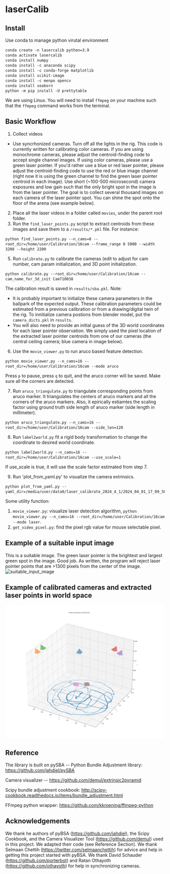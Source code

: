 # laserCalib 

## Install

Use conda to manage python virutal environment 

```
conda create -n lasercalib python=3.9
conda activate lasercalib
conda install numpy
conda install -c anaconda scipy 
conda install -c conda-forge matplotlib 
conda install scikit-image
conda install -c menpo opencv
conda install seaborn
python -m pip install -U prettytable
```
We are using Linux. You will need to install `ffmpeg` on your machine such that the `ffmpeg` command works from the terminal.  

## Basic Workflow  
1. Collect videos  
- Use syncrhonized cameras. Turn off all the lights in the rig. This code is currently written for calibrating color cameras. If you are using monochrome cameras, please adjust the centroid-finding code to accept single channel images. If using color cameras, please use a green laser pointer. If you'd rather use a blue or red laser pointer, please adjust the centroid-finding code to use the red or blue image channel (right now it is using the green channel to find the green laser pointer centroid in each image). Use short (~100-500 microsecond) camera exposures and low gain such that the only bright spot in the image is from the laser pointer. The goal is to collect several thousand images on each camera of the laser pointer spot. You can shine the spot onto the floor of the arena (see example below).  
2. Place all the laser videos in a folder called `movies`, under the parent root folder. 
3. Run the `find_laser_points.py` script to extract centroids from these images and save them to a `/results/*.pkl` file. For instance: 
```
python find_laser_points.py --n_cams=8 --root_dir=/home/user/Calibration/16cam --frame_range 0 5000 --width 3208 --height 2200
```
5. Run `calibrate.py` to calibrate the cameras (edit to adjust for cam number, cam param initialization, and 3D point initialization.  
```
python calibrate.py --root_dir=/home/user/Calibration/16cam --cam_name_for_3d_init Cam710038
```
The calibration result is saved in `results/sba.pkl`.
Note: 
- It is probably important to initialize these camera parameters in the ballpark of the expected output. These calibration parameters could be estimated from a previous calibration or from a drawing/digital twin of the rig. To innitialize camera postions from blender model, put the `camera_dicts.pkl` in `results`.  
- You will also need to provide an initial guess of the 3D world coordinates for each laser pointer observation. We simply used the pixel location of the extracted laser pointer centroids from one of our cameras (the central ceiling camera; blue camera in image below).  
6. Use the `movie_viewer.py` to run aruco based feature detection. 
```
python movie_viewer.py --n_cams=16 --root_dir=/home/user/Calibration/16cam --mode aruco
```
Press `p` to pause, press `q` to quit, and the aruco corner will be saved. Make sure all the corners are detected. 

7. Run `aruco_triangulate.py` to triangulate corresponding points from aruco marker. It triangulates the centers of aruco markers  and all the corners of the aruco markers. Also, it epirically estiamtes the scaling factor using ground truth side length of aruco marker (side length in millimeter).  
```
python aruco_triangulate.py --n_cams=16 --root_dir=/home/user/Calibration/16cam --side_len=120
```

8. Run `label2world.py` fit a rigid body transformation to change the coordinate to desired world coordinate. 
```
python label2world.py --n_cams=16 --root_dir=/home/user/Calibration/16cam --use_scale=1
```
If use_scale is true, it will use the scale factor estimated from step 7.

9. Run 'plot_from_yaml.py' to visualize the camera extrinsics. 
```
python plot_from_yaml.py --yaml_dir=/media/user/data0/laser_calibrate_2024_4_1/2024_04_01_17_09_58/results/rigspace/calibration_rig/
```

Some utility function:
1. `movie_viewer.py`: visualize laser detection algorithm, `python movie_viewer.py --n_cams=16 --root_dir=/home/user/Calibration/16cam --mode laser`. 
2. `get_video_pixel.py`: find the pixel rgb value for mouse selectable pixel. 

## Example of a suitable input image  
This is a suitable image. The green laser pointer is the brightest and largest green spot in the image. Good job. As written, the program will reject laser pointer points that are >1300 pixels from the center of the image.   
![suitable_input_image](README_images/suitable_input_image.png)  

## Example of calibrated cameras and extracted laser points in world space  
![laser_points_and_cam_positions](README_images/laser_points_and_cam_positions.png)  

## Reference  
The library is built on pySBA -- Python Bundle Adjustment library: https://github.com/jahdiel/pySBA  

Camera visualizer -- https://github.com/demul/extrinsic2pyramid  

Scipy bundle adjustment cookbook: http://scipy-cookbook.readthedocs.io/items/bundle_adjustment.html  

FFmpeg python wrapper: https://github.com/kkroening/ffmpeg-python  

## Acknowledgements  
We thank he authors of pyBSA (https://github.com/jahdiel), the Scipy Cookbook, and the Camera Visualizer Tool (https://github.com/demul) used in this project. We adapted their code (see Reference Section). We thank Selmaan Chettih (https://twitter.com/selmaanchettih) for advice and help in getting this project started with pyBSA. We thank David Schauder (https://github.com/porterbot) and Ratan Othayoth (https://github.com/othayoth) for help in synchronizing cameras.  
